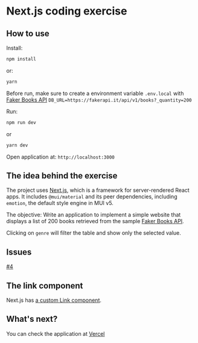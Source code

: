 # Next.js coding exercise

## How to use

Install:

```sh
npm install
```

or:

```sh
yarn
```

Before run, make sure to create a environment variable `.env.local` with [Faker Books API](https://fakerapi.it/api/v1/books?_quantity=200) `DB_URL=https://fakerapi.it/api/v1/books?_quantity=200`

Run:

```sh
npm run dev
```

or 

```sh
yarn dev
```


Open application at: `http://localhost:3000`

<!-- #default-branch-switch -->

## The idea behind the exercise

The project uses [Next.js](https://github.com/zeit/next.js), which is a framework for server-rendered React apps.
It includes `@mui/material` and its peer dependencies, including `emotion`, the default style engine in MUI v5.

The objective: Write an application to implement a simple website that displays a list of 200 books retrieved from the sample [Faker Books API](https://fakerapi.it/api/v1/books?_quantity=200). 

Clicking on `genre` will filter the table and show only the selected value.

## Issues

[#4](https://github.com/jucasoliveira/momentive-ai-exercise/issues/4)


## The link component

Next.js has [a custom Link component](https://nextjs.org/docs/api-reference/next/link).

## What's next?

<!-- #default-branch-switch -->

You can check the application at [Vercel](https://momentive-ai-exercise.vercel.app/)